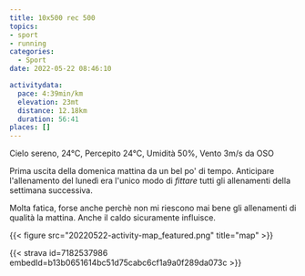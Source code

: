```yaml
---
title: 10x500 rec 500
topics:
- sport
- running
categories: 
  - Sport
date: 2022-05-22 08:46:10

activitydata:
  pace: 4:39min/km
  elevation: 23mt
  distance: 12.18km
  duration: 56:41
places: []
---
```


Cielo sereno, 24°C, Percepito 24°C, Umidità 50%, Vento 3m/s da OSO

<!--more-->

Prima uscita della domenica mattina da un bel po' di tempo. Anticipare l'allenamento del lunedì era l'unico modo di _fittare_ tutti gli allenamenti della settimana successiva.

Molta fatica, forse anche perchè non mi riescono mai bene gli allenamenti di qualità la mattina. Anche il caldo sicuramente influisce.

{{<  figure src="20220522-activity-map_featured.png" title="map" >}}

{{< strava id=7182537986 embedId=b13b0651614bc51d75cabc6cf1a9a0f289da073c >}}
